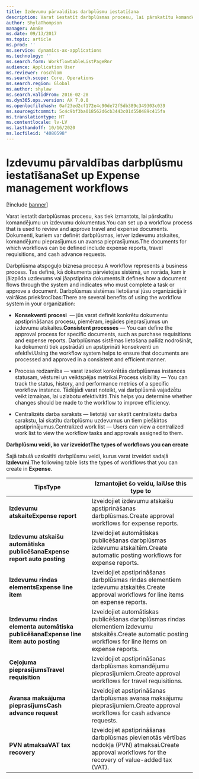 ```yaml
---
title: Izdevumu pārvaldības darbplūsmu iestatīšana
description: Varat iestatīt darbplūsmas procesu, lai pārskatītu komandējumu un izdevumu dokumentus.
author: ShylaThompson
manager: AnnBe
ms.date: 09/13/2017
ms.topic: article
ms.prod: ''
ms.service: dynamics-ax-applications
ms.technology: ''
ms.search.form: WorkflowtableListPageRnr
audience: Application User
ms.reviewer: roschlom
ms.search.scope: Core, Operations
ms.search.region: Global
ms.author: shylaw
ms.search.validFrom: 2016-02-28
ms.dyn365.ops.version: AX 7.0.0
ms.openlocfilehash: 0af23ed2cf172e4c90de72f5db389c349303c039
ms.sourcegitcommit: 5c4c9bf3ba018562d6cb3443c01d550489c415fa
ms.translationtype: HT
ms.contentlocale: lv-LV
ms.lasthandoff: 10/16/2020
ms.locfileid: "4080598"
---
```

# <a name="set-up-expense-management-workflows"></a><span data-ttu-id="d7aa2-103">Izdevumu pārvaldības darbplūsmu iestatīšana</span><span class="sxs-lookup"><span data-stu-id="d7aa2-103">Set up Expense management workflows</span></span>

[!include [banner](../includes/banner.md)]

<span data-ttu-id="d7aa2-104">Varat iestatīt darbplūsmas procesu, kas tiek izmantots, lai pārskatītu komandējumu un izdevumu dokumentus.</span><span class="sxs-lookup"><span data-stu-id="d7aa2-104">You can set up a workflow process that is used to review and approve travel and expense documents.</span></span> <span data-ttu-id="d7aa2-105">Dokumenti, kuriem var definēt darbplūsmas, ietver izdevumu atskaites, komandējumu pieprasījumus un avansa pieprasījumus.</span><span class="sxs-lookup"><span data-stu-id="d7aa2-105">The documents for which workflows can be defined include expense reports, travel requisitions, and cash advance requests.</span></span>

<span data-ttu-id="d7aa2-106">Darbplūsma atspoguļo biznesa procesu.</span><span class="sxs-lookup"><span data-stu-id="d7aa2-106">A workflow represents a business process.</span></span> <span data-ttu-id="d7aa2-107">Tas definē, kā dokuments pārvietojas sistēmā, un norāda, kam ir jāizpilda uzdevums vai jāapstiprina dokuments.</span><span class="sxs-lookup"><span data-stu-id="d7aa2-107">It defines how a document flows through the system and indicates who must complete a task or approve a document.</span></span> <span data-ttu-id="d7aa2-108">Darbplūsmas sistēmas lietošanai jūsu organizācijā ir vairākas priekšrocības:</span><span class="sxs-lookup"><span data-stu-id="d7aa2-108">There are several benefits of using the workflow system in your organization:</span></span>

-   <span data-ttu-id="d7aa2-109">**Konsekventi procesi**  — jūs varat definēt konkrētu dokumentu apstiprināšanas procesu, piemēram, iegādes pieprasījumus un izdevumu atskaites.</span><span class="sxs-lookup"><span data-stu-id="d7aa2-109">**Consistent processes** — You can define the approval process for specific documents, such as purchase requisitions and expense reports.</span></span> <span data-ttu-id="d7aa2-110">Darbplūsmas sistēmas lietošana palīdz nodrošināt, ka dokumenti tiek apstrādāti un apstiprināti konsekventi un efektīvi.</span><span class="sxs-lookup"><span data-stu-id="d7aa2-110">Using the workflow system helps to ensure that documents are processed and approved in a consistent and efficient manner.</span></span>

-   <span data-ttu-id="d7aa2-111">Procesa redzamība — varat izsekot konkrētās darbplūsmas instances statusam, vēsturei un veiktspējas metrikai.</span><span class="sxs-lookup"><span data-stu-id="d7aa2-111">Process visibility — You can track the status, history, and performance metrics of a specific workflow instance.</span></span> <span data-ttu-id="d7aa2-112">Tādējādi varat noteikt, vai darbplūsmā vajadzētu veikt izmaiņas, lai uzlabotu efektivitāti.</span><span class="sxs-lookup"><span data-stu-id="d7aa2-112">This helps you determine whether changes should be made to the workflow to improve efficiency.</span></span>

-   <span data-ttu-id="d7aa2-113">Centralizēts darba saraksts — lietotāji var skatīt centralizētu darba sarakstu, lai skatītu darbplūsmu uzdevumus un tiem piešķirtos apstiprinājumus.</span><span class="sxs-lookup"><span data-stu-id="d7aa2-113">Centralized work list — Users can view a centralized work list to view the workflow tasks and approvals assigned to them.</span></span> 

<span data-ttu-id="d7aa2-114">**Darbplūsmu veidi, ko var izveidot**</span><span class="sxs-lookup"><span data-stu-id="d7aa2-114">**The types of workflows you can create**</span></span>

<span data-ttu-id="d7aa2-115">Šajā tabulā uzskaitīti darbplūsmu veidi, kurus varat izveidot sadaļā **Izdevumi**.</span><span class="sxs-lookup"><span data-stu-id="d7aa2-115">The following table lists the types of workflows that you can create in **Expense**.</span></span>


|              <span data-ttu-id="d7aa2-116"><strong>Tips</strong></span><span class="sxs-lookup"><span data-stu-id="d7aa2-116"><strong>Type</strong></span></span>              |                   <span data-ttu-id="d7aa2-117"><strong>Izmantojiet šo veidu, lai</strong></span><span class="sxs-lookup"><span data-stu-id="d7aa2-117"><strong>Use this type to</strong></span></span>                   |
|-------------------------------------------------|-----------------------------------------------------------------------|
|         <span data-ttu-id="d7aa2-118"><strong>Izdevumu atskaite</strong></span><span class="sxs-lookup"><span data-stu-id="d7aa2-118"><strong>Expense report</strong></span></span>         |            <span data-ttu-id="d7aa2-119">Izveidojiet izdevumu atskaišu apstiprināšanas darbplūsmas.</span><span class="sxs-lookup"><span data-stu-id="d7aa2-119">Create approval workflows for expense reports.</span></span>             |
|  <span data-ttu-id="d7aa2-120"><strong>Izdevumu atskaišu automātiska publicēšana</strong></span><span class="sxs-lookup"><span data-stu-id="d7aa2-120"><strong>Expense report auto posting</strong></span></span>   |        <span data-ttu-id="d7aa2-121">Izveidojiet automātiskas publicēšanas darbplūsmas izdevumu atskaitēm.</span><span class="sxs-lookup"><span data-stu-id="d7aa2-121">Create automatic posting workflows for expense reports.</span></span>        |
|       <span data-ttu-id="d7aa2-122"><strong>Izdevumu rindas elements</strong></span><span class="sxs-lookup"><span data-stu-id="d7aa2-122"><strong>Expense line item</strong></span></span>        |     <span data-ttu-id="d7aa2-123">Izveidojiet apstiprināšanas darbplūsmas rindas elementiem izdevumu atskaitēs.</span><span class="sxs-lookup"><span data-stu-id="d7aa2-123">Create approval workflows for line items on expense reports.</span></span>      |
| <span data-ttu-id="d7aa2-124"><strong>Izdevumu rindas elementa automātiska publicēšana</strong></span><span class="sxs-lookup"><span data-stu-id="d7aa2-124"><strong>Expense line item auto posting</strong></span></span> | <span data-ttu-id="d7aa2-125">Izveidojiet automātiskas publicēšanas darbplūsmas rindas elementiem izdevumu atskaitēs.</span><span class="sxs-lookup"><span data-stu-id="d7aa2-125">Create automatic posting workflows for line items on expense reports.</span></span> |
|       <span data-ttu-id="d7aa2-126"><strong>Ceļojuma pieprasījums</strong></span><span class="sxs-lookup"><span data-stu-id="d7aa2-126"><strong>Travel requisition</strong></span></span>       |          <span data-ttu-id="d7aa2-127">Izveidojiet apstiprināšanas darbplūsmas komandējumu pieprasījumiem.</span><span class="sxs-lookup"><span data-stu-id="d7aa2-127">Create approval workflows for travel requisitions.</span></span>           |
|      <span data-ttu-id="d7aa2-128"><strong>Avansa maksājuma pieprasījums</strong></span><span class="sxs-lookup"><span data-stu-id="d7aa2-128"><strong>Cash advance request</strong></span></span>      |         <span data-ttu-id="d7aa2-129">Izveidojiet apstiprināšanas darbplūsmas avansa maksājumu pieprasījumiem.</span><span class="sxs-lookup"><span data-stu-id="d7aa2-129">Create approval workflows for cash advance requests.</span></span>          |
|        <span data-ttu-id="d7aa2-130"><strong>PVN atmaksa</strong></span><span class="sxs-lookup"><span data-stu-id="d7aa2-130"><strong>VAT tax recovery</strong></span></span>        | <span data-ttu-id="d7aa2-131">Izveidojiet apstiprināšanas darbplūsmas pievienotās vērtības nodokļa (PVN) atmaksai.</span><span class="sxs-lookup"><span data-stu-id="d7aa2-131">Create approval workflows for the recovery of value-added tax (VAT).</span></span>  |

